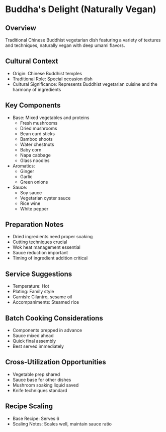 # Buddha's Delight (Naturally Vegan)

## Overview
Traditional Chinese Buddhist vegetarian dish featuring a variety of textures and techniques, naturally vegan with deep umami flavors.

## Cultural Context
- Origin: Chinese Buddhist temples
- Traditional Role: Special occasion dish
- Cultural Significance: Represents Buddhist vegetarian cuisine and the harmony of ingredients

## Key Components
- Base: Mixed vegetables and proteins
  - Fresh mushrooms
  - Dried mushrooms
  - Bean curd sticks
  - Bamboo shoots
  - Water chestnuts
  - Baby corn
  - Napa cabbage
  - Glass noodles
- Aromatics:
  - Ginger
  - Garlic
  - Green onions
- Sauce:
  - Soy sauce
  - Vegetarian oyster sauce
  - Rice wine
  - White pepper

## Preparation Notes
- Dried ingredients need proper soaking
- Cutting techniques crucial
- Wok heat management essential
- Sauce reduction important
- Timing of ingredient addition critical

## Service Suggestions
- Temperature: Hot
- Plating: Family style
- Garnish: Cilantro, sesame oil
- Accompaniments: Steamed rice

## Batch Cooking Considerations
- Components prepped in advance
- Sauce mixed ahead
- Quick final assembly
- Best served immediately

## Cross-Utilization Opportunities
- Vegetable prep shared
- Sauce base for other dishes
- Mushroom soaking liquid saved
- Knife techniques standard

## Recipe Scaling
- Base Recipe: Serves 6
- Scaling Notes: Scales well, maintain sauce ratio 